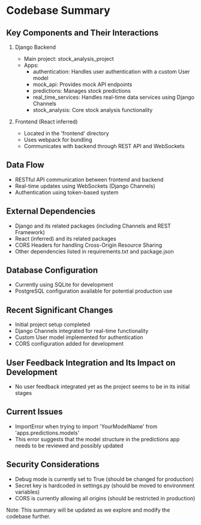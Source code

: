 # Codebase Summary

## Key Components and Their Interactions
1. Django Backend
   - Main project: stock_analysis_project
   - Apps:
     - authentication: Handles user authentication with a custom User model
     - mock_api: Provides mock API endpoints
     - predictions: Manages stock predictions
     - real_time_services: Handles real-time data services using Django Channels
     - stock_analysis: Core stock analysis functionality

2. Frontend (React inferred)
   - Located in the 'frontend' directory
   - Uses webpack for bundling
   - Communicates with backend through REST API and WebSockets

## Data Flow
- RESTful API communication between frontend and backend
- Real-time updates using WebSockets (Django Channels)
- Authentication using token-based system

## External Dependencies
- Django and its related packages (including Channels and REST Framework)
- React (inferred) and its related packages
- CORS Headers for handling Cross-Origin Resource Sharing
- Other dependencies listed in requirements.txt and package.json

## Database Configuration
- Currently using SQLite for development
- PostgreSQL configuration available for potential production use

## Recent Significant Changes
- Initial project setup completed
- Django Channels integrated for real-time functionality
- Custom User model implemented for authentication
- CORS configuration added for development

## User Feedback Integration and Its Impact on Development
- No user feedback integrated yet as the project seems to be in its initial stages

## Current Issues
- ImportError when trying to import 'YourModelName' from 'apps.predictions.models'
- This error suggests that the model structure in the predictions app needs to be reviewed and possibly updated

## Security Considerations
- Debug mode is currently set to True (should be changed for production)
- Secret key is hardcoded in settings.py (should be moved to environment variables)
- CORS is currently allowing all origins (should be restricted in production)

Note: This summary will be updated as we explore and modify the codebase further.